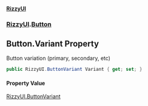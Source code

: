 #### [RizzyUI](index 'index')
### [RizzyUI](RizzyUI 'RizzyUI').[Button](RizzyUI.Button 'RizzyUI.Button')

## Button.Variant Property

Button variation (primary, secondary, etc)

```csharp
public RizzyUI.ButtonVariant Variant { get; set; }
```

#### Property Value
[RizzyUI.ButtonVariant](https://docs.microsoft.com/en-us/dotnet/api/RizzyUI.ButtonVariant 'RizzyUI.ButtonVariant')